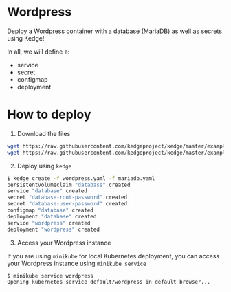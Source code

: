 # Wordpress

Deploy a Wordpress container with a database (MariaDB) as well as secrets using Kedge!

In all, we will define a:
 - service
 - secret
 - configmap
 - deployment

# How to deploy

1. Download the files

```sh
wget https://raw.githubusercontent.com/kedgeproject/kedge/master/examples/wordpress/wordpress.yaml
wget https://raw.githubusercontent.com/kedgeproject/kedge/master/examples/wordpress/mariadb.yaml
```

2. Deploy using `kedge`

```sh
$ kedge create -f wordpress.yaml -f mariadb.yaml
persistentvolumeclaim "database" created
service "database" created
secret "database-root-password" created
secret "database-user-password" created
configmap "database" created
deployment "database" created
service "wordpress" created
deployment "wordpress" created
```

3. Access your Wordpress instance

If you are using `minikube` for local Kubernetes deployment, you can access your Wordpress instance using `minikube service`

```sh
$ minikube service wordpress
Opening kubernetes service default/wordpress in default browser...
```
